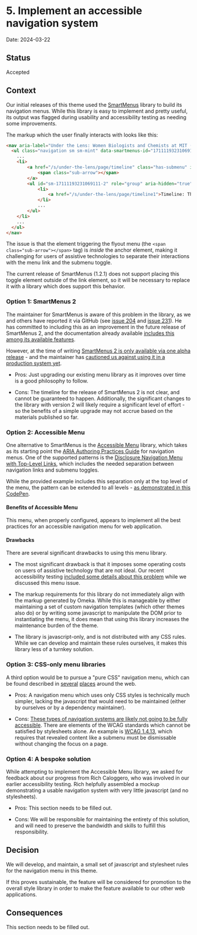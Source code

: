 # 5. Implement an accessible navigation system

Date: 2024-03-22

## Status

Accepted

## Context

Our initial releases of this theme used the [SmartMenus](https://www.smartmenus.org/) library to build its
navigation menus. While this library is easy to implement and pretty useful, its
output was flagged during usability and accessibility testing as needing some
improvements.

The markup which the user finally interacts with looks like this:

```html
<nav aria-label="Under the Lens: Women Biologists and Chemists at MIT (1865-2024)">
  <ul class="navigation sm sm-mint" data-smartmenus-id="17111193231069111">
    ...
    <li>
        <a href="/s/under-the-lens/page/timeline" class="has-submenu" id="sm-17111193231069111-1" aria-haspopup="true" aria-controls="sm-17111193231069111-2" aria-expanded="false">Timeline
        	<span class="sub-arrow"></span>
        </a>
        <ul id="sm-17111193231069111-2" role="group" aria-hidden="true" aria-labelledby="sm-17111193231069111-1" aria-expanded="false" style="width: auto; min-width: 10em; display: none; max-width: 20em; top: auto; left: 0px; margin-left: 0px; margin-top: 0px;" class="sm-nowrap">
            <li>
                <a href="/s/under-the-lens/page/timeline1">Timeline: The Beginnings</a>
            </li>
            ...
        </ul>
    </li>
    ...
  </ul>
</nav>
```

The issue is that the element triggering the flyout menu (the 
`<span class="sub-arrow"></span>` tag) is _inside_ the anchor element, making it
challenging for users of assistive technologies to separate their interactions
with the menu link and the submenu toggle.

The current release of SmartMenus (1.2.1) does not support placing this toggle
element outside of the link element, so it will be necessary to replace it with
a library which does support this behavior.


### Option 1: SmartMenus 2

The maintainer for SmartMenus is aware of this problem in the library, as we and
others have reported it via GitHub (see [issue 204](https://github.com/vadikom/smartmenus/issues/204) and [issue 231](https://github.com/vadikom/smartmenus/issues/231)). He has
committed to including this as an improvement in the future release of
SmartMenus 2, and the documentation already available [includes this among its available
features](https://configurator.smartmenus.org/).

However, at the time of writing [SmartMenus 2 is only available via one alpha
release](https://github.com/vadikom/smartmenus/releases) - and the maintainer has [cautioned us against using it in a production
system yet](https://github.com/vadikom/smartmenus/issues/245).

* Pros: Just upgrading our existing menu library as it improves over time is a
  good philosophy to follow.

* Cons: The timeline for the release of SmartMenus 2 is not clear, and cannot
  be guaranteed to happen. Additionally, the significant changes to the library
  with version 2 will likely require a significant level of effort - so the
  benefits of a simple upgrade may not accrue based on the materials published
  so far.


### Option 2: Accessible Menu

One alternative to SmartMenus is the [Accessible Menu](https://accessible-menu.dev/) library, which takes as its
starting point the [ARIA Authoring Practices Guide](https://www.w3.org/WAI/ARIA/apg/) for navigation menus. One of
the supported patterns is the [Disclosure Navigation Menu with Top-Level Links](https://www.w3.org/WAI/ARIA/apg/patterns/disclosure/examples/disclosure-navigation-hybrid/),
which includes the needed separation between navigation links and submenu
toggles.

While the provided example includes this separation only at the top level of the
menu, the pattern can be extended to all levels - [as demonstrated in this
CodePen](https://codepen.io/matt-bernhardt/pen/poBRKrY).

#### Benefits of Accessible Menu

This menu, when properly configured, appears to implement all the best practices
for an accessible navigation menu for web application.

#### Drawbacks

There are several significant drawbacks to using this menu library.

* The most significant drawback is that it imposes some operating costs on users
  of assistive technology that are not ideal. Our recent accessibility testing
  [included some details about this problem](https://github.mit.edu/Accessibility-FY2024/omeka/issues/4#issuecomment-182190) while we discussed this menu issue.

* The markup requirements for this library do not immediately align with the
  markup generated by Omeka. While this is manageable by either maintaining a
  set of custom navigation templates (which other themes also do) or by writing
  some javascript to manipulate the DOM prior to instantiating the menu, it does
  mean that using this library increases the maintenance burden of the theme.

* The library is javascript-only, and is not distributed with any CSS rules.
  While we can develop and maintain these rules ourselves, it makes this library
  less of a turnkey solution.


### Option 3: CSS-only menu libraries

A third option would be to pursue a "pure CSS" navigation menu, which can be
found described in [several](https://purecss.io/menus/) [places](https://devsnap.me/css-menu) around the web.

* Pros: A navigation menu which uses only CSS styles is technically much
  simpler, lacking the javascript that would need to be maintained (either by
  ourselves or by a dependency maintainer).

* Cons: [These types of navigation systems are likely not going to be fully
  accessible](https://moderncss.dev/css-only-accessible-dropdown-navigation-menu/). There are elements of the WCAG standards which cannot be satisfied
  by stylesheets alone. An example is [WCAG 1.4.13](https://www.w3.org/WAI/WCAG21/Understanding/content-on-hover-or-focus.html), which requires that revealed
  content like a submenu must be dismissable without changing the focus on a
  page.


### Option 4: A bespoke solution

While attempting to implement the Accessible Menu library, we asked for feedback
about our progress from Rich Caloggero, who was involved in our earlier
accessibility testing. Rich helpfully assembled a mockup demonstrating a usable
navigation system with very little javascript (and no stylesheets).

* Pros: This section needs to be filled out.

* Cons: We will be responsible for maintaining the entirety of this solution,
  and will need to preserve the bandwidth and skills to fulfill this
  responsibility.

## Decision

We will develop, and maintain, a small set of javascript and stylesheet rules
for the navigation menu in this theme.

If this proves sustainable, the feature will be considered for promotion to the
overall style library in order to make the feature available to our other
web applications.

## Consequences

This section needs to be filled out.
